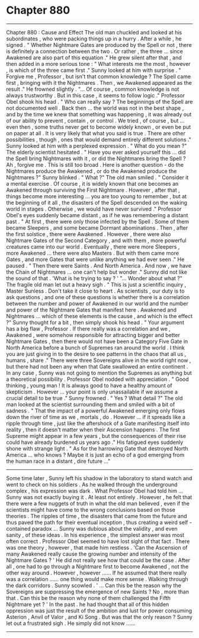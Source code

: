 
# Chapter 880


---

Chapter 880 : Cause and Effect
The old man chuckled and looked at his subordinates , who were packing things up in a hurry . After a while , he signed .
" Whether Nightmare Gates are produced by the Spell or not , there is definitely a connection between the two . Or rather , the three ... since Awakened are also part of this equation ."
He grew silent after that , and then added in a more serious tone :
" What interests me the most , however , is which of the three came first ."
Sunny looked at him with surprise .
" Forgive me , Professor , but isn't that common knowledge ? The Spell came first , bringing with it the Nightmares . Then , we Awakened appeared as the result ."
He frowned slightly .
"... Of course , common knowledge is not always trustworthy . But in this case , it seems to follow logic ."
Professor Obel shook his head .
" Who can really say ? The beginnings of the Spell are not documented well . Back then ... the world was not in the best shape , and by the time we knew that something was happening , it was already out of our ability to prevent , contain , or control . We tried , of course , but ... even then , some truths never get to become widely known , or even be put on paper at all . It is very likely that what you said is true . There are other possibilities , though , ones that would demand entirely different solutions ."
Sunny looked at him with a perplexed expression .
" What do you mean ?"
The elderly scientist hesitated .
" Have you ever asked yourself this ... did the Spell bring Nightmares with it , or did the Nightmares bring the Spell ? Ah , forgive me . This is still too broad . Here is another question - do the Nightmares produce the Awakened , or do the Awakened produce the Nightmares ?"
Sunny blinked .
" What ?"
The old man smiled .
" Consider it a mental exercise . Of course , it is widely known that one becomes an Awakened through surviving the First Nightmare . However , after that , things become more interesting ... you are too young to remember , but at the beginning of it all , the disasters of the Spell descended on the waking world in stages . Otherwise , we would have never survived ."
Professor Obel's eyes suddenly became distant , as if he was remembering a distant past .
" At first , there were only those infected by the Spell . Some of them became Sleepers , and some became Dormant abominations . Then , after the first solstice , there were Awakened . However , there were also Nightmare Gates of the Second Category , and with them , more powerful creatures came into our world . Eventually , there were more Sleepers , more Awakened ... there were also Masters . But with them came more Gates , and more Gates that were unlike anything we had ever seen ."
He paused .
" Then there were Saints . And North America . And now , we have the Chain of Nightmares ... one can't help but wonder ."
Sunny did not like the sound of that .
'What is he trying to say ? '
"... Wonder about what ?"
The fragile old man let out a heavy sigh .
" This is just a scientific inquiry , Master Sunless . Don't take it close to heart . As scientists , our duty is to ask questions , and one of these questions is whether there is a correlation between the number and power of Awakened in our world and the number and power of the Nightmare Gates that manifest here . Awakened and Nightmares ... which of these elements is the cause , and which is the effect ?"
Sunny thought for a bit , then simply shook his head .
" Your argument has a big flaw , Professor . If there really was a correlation and we , Awakened , were somehow responsible for attracting bigger and better Nightmare Gates , then there would not have been a Category Five Gate in North America before a bunch of Supremes ran around the world . I think you are just giving in to the desire to see patterns in the chaos that all us , humans , share ."
There were three Sovereigns alive in the world right now , but there had not been any when that Gate swallowed an entire continent . In any case , Sunny was not going to mention the Supremes as anything but a theoretical possibility .
Professor Obel nodded with appreciation .
" Good thinking , young man ! It is always good to have a healthy amount of skepticism . However ... your point is only unassailable if we assume a crucial detail to be true ."
Sunny frowned .
" Yes ? What detail ?"
The old man looked at the scientist surrounding them and smiled with a bit of sadness .
" That the impact of a powerful Awakened emerging only flows down the river of time as we , mortals , do . However ... if it spreads like a ripple through time , just like the aftershock of a Gate manifesting itself into reality , then it doesn't matter when their Ascension happens . The first Supreme might appear in a few years , but the consequences of their rise could have already burdened us years ago ."
His fatigued eyes suddenly shone with strange light .
" As for the harrowing Gate that destroyed North America ... who knows ? Maybe it is just an echo of a god emerging from the human race in a distant , dire future ..."
***
Some time later , Sunny left his shadow in the laboratory to stand watch and went to check on his soldiers . As he walked through the underground complex , his expression was dark .
What Professor Obel had told him ... Sunny was not exactly buying it . At least not entirely . However , he felt that there were a few nuggets of truth in what the old man believed , even if the scientists might have come to the wrong conclusions based on those theories .
The ripples of time , the disasters that came from the future and thus paved the path for their eventual inception , thus creating a weird self - contained paradox ... Sunny was dubious about the validity , and even sanity , of these ideas .
In his experience , the simplest answer was most often correct . Professor Obel seemed to have lost sight of that fact .
There was one theory , however , that made him restless .
'Can the Ascension of many Awakened really cause the growing number and intensity of the Nightmare Gates ? '
He did not really see how that could be the case . After all , one had to go through a Nightmare first to become Awakened , not the other way around . However , however ......
If he assumed that there really was a correlation ...... one thing would make more sense .
Walking through the dark corridors . Sunny scowled .
' ... Can this be the reason why the Sovereigns are suppressing the emergence of new Saints ? No , more than that . Can this be the reason why none of them challenged the Fifth Nightmare yet ? '
In the past . he had thought that all of this hidden oppression was just the result of the ambition and lust for power consuming Asterion , Anvil of Valor , and Ki Song .
But was that the only reason ?
Sunny let out a frustrated sigh .
He simply did not know ......

---

